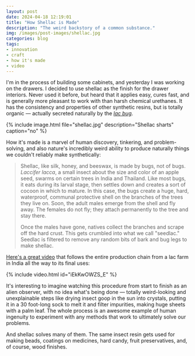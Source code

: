 ```yaml
---
layout: post
date: 2024-04-18 12:19:01
title: "How Shellac is Made"
description: "The weird backstory of a common substance."
img: /images/post-images/shellac.jpg
categories: blog
tags:
- innovation
- craft
- how it's made
- video
---
```


I'm in the process of building some cabinets, and yesterday I was working on the drawers. I decided to use shellac as the finish for the drawer interiors. Never used it before, but heard that it applies easy, cures fast, and is generally more pleasant to work with than harsh chemical urethanes. It has the consistency and properties of other synthetic resins, but is totally organic — actually secreted naturally by the _[lac bug](https://en.wikipedia.org/wiki/Kerria_lacca "Lac bug")_.

{% include image.html file="shellac.jpg" description="Shellac sharts" caption="no" %}

How it's made is a marvel of human discovery, tinkering, and problem-solving, and also nature's incredibly weird ability to produce naturally things we couldn't reliably make synthetically:

> Shellac, like silk, honey, and beeswax, is made by bugs, not of bugs. *Laccifer lacca*, a small insect about the size and color of an apple seed, swarms on certain trees in India and Thailand. Like most bugs, it eats during its larval stage, then settles down and creates a sort of cocoon in which to mature. In this case, the bugs create a huge, hard, waterproof, communal protective shell on the branches of the trees they live on. Soon, the adult males emerge from the shell and fly away. The females do not fly; they attach permanently to the tree and stay there.
> 
> Once the males have gone, natives collect the branches and scrape off the hard crust. This gets crumbled into what we call "seedlac." Seedlac is filtered to remove any random bits of bark and bug legs to make shellac.

[Here's a great video](https://www.youtube.com/watch?v=iEkKwOWZS_E "How Shellac is Made") that follows the entire production chain from a lac farm in India all the way to its final uses:

{% include video.html id="iEkKwOWZS_E" %}

It's interesting to imagine watching this procedure from start to finish as an alien observer, with no idea what's being done — totally weird-looking and unexplainable steps like drying insect goop in the sun into crystals, putting it in a 30 foot-long sock to melt it and filter impurities, making huge sheets with a palm leaf. The whole process is an awesome example of human ingenuity to experiment with any methods that work to ultimately solve our problems.

And shellac solves many of them. The same insect resin gets used for making beads, coatings on medicines, hard candy, fruit preservatives, and, of course, wood finishes.
